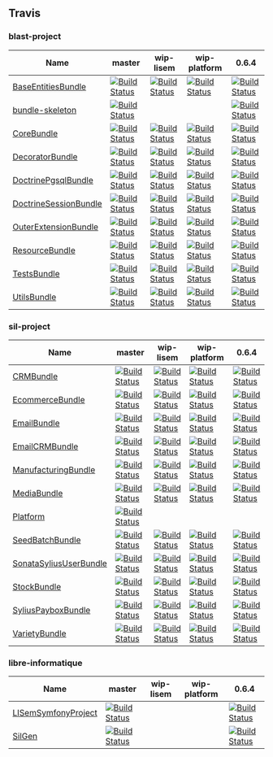 ## Travis #

### blast-project #
 | Name | master | wip-lisem | wip-platform | 0.6.4 | 
 | -- | -- | -- | -- | -- | 
 | [BaseEntitiesBundle](https://github.com/blast-project/BaseEntitiesBundle) | [![Build Status](https://travis-ci.org/blast-project/BaseEntitiesBundle.svg?branch=master)](https://travis-ci.org/blast-project/BaseEntitiesBundle) | [![Build Status](https://travis-ci.org/blast-project/BaseEntitiesBundle.svg?branch=wip-lisem)](https://travis-ci.org/blast-project/BaseEntitiesBundle) | [![Build Status](https://travis-ci.org/blast-project/BaseEntitiesBundle.svg?branch=wip-platform)](https://travis-ci.org/blast-project/BaseEntitiesBundle) | [![Build Status](https://travis-ci.org/blast-project/BaseEntitiesBundle.svg?branch=0.6.4)](https://travis-ci.org/blast-project/BaseEntitiesBundle) | 
 | [bundle-skeleton](https://github.com/blast-project/bundle-skeleton) | [![Build Status](https://travis-ci.org/blast-project/bundle-skeleton.svg?branch=master)](https://travis-ci.org/blast-project/bundle-skeleton) |  |  | [![Build Status](https://travis-ci.org/blast-project/bundle-skeleton.svg?branch=0.6.4)](https://travis-ci.org/blast-project/bundle-skeleton) | 
 | [CoreBundle](https://github.com/blast-project/CoreBundle) | [![Build Status](https://travis-ci.org/blast-project/CoreBundle.svg?branch=master)](https://travis-ci.org/blast-project/CoreBundle) | [![Build Status](https://travis-ci.org/blast-project/CoreBundle.svg?branch=wip-lisem)](https://travis-ci.org/blast-project/CoreBundle) | [![Build Status](https://travis-ci.org/blast-project/CoreBundle.svg?branch=wip-platform)](https://travis-ci.org/blast-project/CoreBundle) | [![Build Status](https://travis-ci.org/blast-project/CoreBundle.svg?branch=0.6.4)](https://travis-ci.org/blast-project/CoreBundle) | 
 | [DecoratorBundle](https://github.com/blast-project/DecoratorBundle) | [![Build Status](https://travis-ci.org/blast-project/DecoratorBundle.svg?branch=master)](https://travis-ci.org/blast-project/DecoratorBundle) | [![Build Status](https://travis-ci.org/blast-project/DecoratorBundle.svg?branch=wip-lisem)](https://travis-ci.org/blast-project/DecoratorBundle) | [![Build Status](https://travis-ci.org/blast-project/DecoratorBundle.svg?branch=wip-platform)](https://travis-ci.org/blast-project/DecoratorBundle) | [![Build Status](https://travis-ci.org/blast-project/DecoratorBundle.svg?branch=0.6.4)](https://travis-ci.org/blast-project/DecoratorBundle) | 
 | [DoctrinePgsqlBundle](https://github.com/blast-project/DoctrinePgsqlBundle) | [![Build Status](https://travis-ci.org/blast-project/DoctrinePgsqlBundle.svg?branch=master)](https://travis-ci.org/blast-project/DoctrinePgsqlBundle) | [![Build Status](https://travis-ci.org/blast-project/DoctrinePgsqlBundle.svg?branch=wip-lisem)](https://travis-ci.org/blast-project/DoctrinePgsqlBundle) | [![Build Status](https://travis-ci.org/blast-project/DoctrinePgsqlBundle.svg?branch=wip-platform)](https://travis-ci.org/blast-project/DoctrinePgsqlBundle) | [![Build Status](https://travis-ci.org/blast-project/DoctrinePgsqlBundle.svg?branch=0.6.4)](https://travis-ci.org/blast-project/DoctrinePgsqlBundle) | 
 | [DoctrineSessionBundle](https://github.com/blast-project/DoctrineSessionBundle) | [![Build Status](https://travis-ci.org/blast-project/DoctrineSessionBundle.svg?branch=master)](https://travis-ci.org/blast-project/DoctrineSessionBundle) | [![Build Status](https://travis-ci.org/blast-project/DoctrineSessionBundle.svg?branch=wip-lisem)](https://travis-ci.org/blast-project/DoctrineSessionBundle) | [![Build Status](https://travis-ci.org/blast-project/DoctrineSessionBundle.svg?branch=wip-platform)](https://travis-ci.org/blast-project/DoctrineSessionBundle) | [![Build Status](https://travis-ci.org/blast-project/DoctrineSessionBundle.svg?branch=0.6.4)](https://travis-ci.org/blast-project/DoctrineSessionBundle) | 
 | [OuterExtensionBundle](https://github.com/blast-project/OuterExtensionBundle) | [![Build Status](https://travis-ci.org/blast-project/OuterExtensionBundle.svg?branch=master)](https://travis-ci.org/blast-project/OuterExtensionBundle) | [![Build Status](https://travis-ci.org/blast-project/OuterExtensionBundle.svg?branch=wip-lisem)](https://travis-ci.org/blast-project/OuterExtensionBundle) | [![Build Status](https://travis-ci.org/blast-project/OuterExtensionBundle.svg?branch=wip-platform)](https://travis-ci.org/blast-project/OuterExtensionBundle) | [![Build Status](https://travis-ci.org/blast-project/OuterExtensionBundle.svg?branch=0.6.4)](https://travis-ci.org/blast-project/OuterExtensionBundle) | 
 | [ResourceBundle](https://github.com/blast-project/ResourceBundle) | [![Build Status](https://travis-ci.org/blast-project/ResourceBundle.svg?branch=master)](https://travis-ci.org/blast-project/ResourceBundle) | [![Build Status](https://travis-ci.org/blast-project/ResourceBundle.svg?branch=wip-lisem)](https://travis-ci.org/blast-project/ResourceBundle) | [![Build Status](https://travis-ci.org/blast-project/ResourceBundle.svg?branch=wip-platform)](https://travis-ci.org/blast-project/ResourceBundle) | [![Build Status](https://travis-ci.org/blast-project/ResourceBundle.svg?branch=0.6.4)](https://travis-ci.org/blast-project/ResourceBundle) | 
 | [TestsBundle](https://github.com/blast-project/TestsBundle) | [![Build Status](https://travis-ci.org/blast-project/TestsBundle.svg?branch=master)](https://travis-ci.org/blast-project/TestsBundle) | [![Build Status](https://travis-ci.org/blast-project/TestsBundle.svg?branch=wip-lisem)](https://travis-ci.org/blast-project/TestsBundle) | [![Build Status](https://travis-ci.org/blast-project/TestsBundle.svg?branch=wip-platform)](https://travis-ci.org/blast-project/TestsBundle) | [![Build Status](https://travis-ci.org/blast-project/TestsBundle.svg?branch=0.6.4)](https://travis-ci.org/blast-project/TestsBundle) | 
 | [UtilsBundle](https://github.com/blast-project/UtilsBundle) | [![Build Status](https://travis-ci.org/blast-project/UtilsBundle.svg?branch=master)](https://travis-ci.org/blast-project/UtilsBundle) | [![Build Status](https://travis-ci.org/blast-project/UtilsBundle.svg?branch=wip-lisem)](https://travis-ci.org/blast-project/UtilsBundle) | [![Build Status](https://travis-ci.org/blast-project/UtilsBundle.svg?branch=wip-platform)](https://travis-ci.org/blast-project/UtilsBundle) | [![Build Status](https://travis-ci.org/blast-project/UtilsBundle.svg?branch=0.6.4)](https://travis-ci.org/blast-project/UtilsBundle) | 

### sil-project #
 | Name | master | wip-lisem | wip-platform | 0.6.4 | 
 | -- | -- | -- | -- | -- | 
 | [CRMBundle](https://github.com/sil-project/CRMBundle) | [![Build Status](https://travis-ci.org/sil-project/CRMBundle.svg?branch=master)](https://travis-ci.org/sil-project/CRMBundle) | [![Build Status](https://travis-ci.org/sil-project/CRMBundle.svg?branch=wip-lisem)](https://travis-ci.org/sil-project/CRMBundle) | [![Build Status](https://travis-ci.org/sil-project/CRMBundle.svg?branch=wip-platform)](https://travis-ci.org/sil-project/CRMBundle) | [![Build Status](https://travis-ci.org/sil-project/CRMBundle.svg?branch=0.6.4)](https://travis-ci.org/sil-project/CRMBundle) | 
 | [EcommerceBundle](https://github.com/sil-project/EcommerceBundle) | [![Build Status](https://travis-ci.org/sil-project/EcommerceBundle.svg?branch=master)](https://travis-ci.org/sil-project/EcommerceBundle) | [![Build Status](https://travis-ci.org/sil-project/EcommerceBundle.svg?branch=wip-lisem)](https://travis-ci.org/sil-project/EcommerceBundle) | [![Build Status](https://travis-ci.org/sil-project/EcommerceBundle.svg?branch=wip-platform)](https://travis-ci.org/sil-project/EcommerceBundle) | [![Build Status](https://travis-ci.org/sil-project/EcommerceBundle.svg?branch=0.6.4)](https://travis-ci.org/sil-project/EcommerceBundle) | 
 | [EmailBundle](https://github.com/sil-project/EmailBundle) | [![Build Status](https://travis-ci.org/sil-project/EmailBundle.svg?branch=master)](https://travis-ci.org/sil-project/EmailBundle) | [![Build Status](https://travis-ci.org/sil-project/EmailBundle.svg?branch=wip-lisem)](https://travis-ci.org/sil-project/EmailBundle) | [![Build Status](https://travis-ci.org/sil-project/EmailBundle.svg?branch=wip-platform)](https://travis-ci.org/sil-project/EmailBundle) | [![Build Status](https://travis-ci.org/sil-project/EmailBundle.svg?branch=0.6.4)](https://travis-ci.org/sil-project/EmailBundle) | 
 | [EmailCRMBundle](https://github.com/sil-project/EmailCRMBundle) | [![Build Status](https://travis-ci.org/sil-project/EmailCRMBundle.svg?branch=master)](https://travis-ci.org/sil-project/EmailCRMBundle) | [![Build Status](https://travis-ci.org/sil-project/EmailCRMBundle.svg?branch=wip-lisem)](https://travis-ci.org/sil-project/EmailCRMBundle) | [![Build Status](https://travis-ci.org/sil-project/EmailCRMBundle.svg?branch=wip-platform)](https://travis-ci.org/sil-project/EmailCRMBundle) | [![Build Status](https://travis-ci.org/sil-project/EmailCRMBundle.svg?branch=0.6.4)](https://travis-ci.org/sil-project/EmailCRMBundle) | 
 | [ManufacturingBundle](https://github.com/sil-project/ManufacturingBundle) | [![Build Status](https://travis-ci.org/sil-project/ManufacturingBundle.svg?branch=master)](https://travis-ci.org/sil-project/ManufacturingBundle) | [![Build Status](https://travis-ci.org/sil-project/ManufacturingBundle.svg?branch=wip-lisem)](https://travis-ci.org/sil-project/ManufacturingBundle) | [![Build Status](https://travis-ci.org/sil-project/ManufacturingBundle.svg?branch=wip-platform)](https://travis-ci.org/sil-project/ManufacturingBundle) | [![Build Status](https://travis-ci.org/sil-project/ManufacturingBundle.svg?branch=0.6.4)](https://travis-ci.org/sil-project/ManufacturingBundle) | 
 | [MediaBundle](https://github.com/sil-project/MediaBundle) | [![Build Status](https://travis-ci.org/sil-project/MediaBundle.svg?branch=master)](https://travis-ci.org/sil-project/MediaBundle) | [![Build Status](https://travis-ci.org/sil-project/MediaBundle.svg?branch=wip-lisem)](https://travis-ci.org/sil-project/MediaBundle) | [![Build Status](https://travis-ci.org/sil-project/MediaBundle.svg?branch=wip-platform)](https://travis-ci.org/sil-project/MediaBundle) | [![Build Status](https://travis-ci.org/sil-project/MediaBundle.svg?branch=0.6.4)](https://travis-ci.org/sil-project/MediaBundle) | 
 | [Platform](https://github.com/sil-project/Platform) | [![Build Status](https://travis-ci.org/sil-project/Platform.svg?branch=master)](https://travis-ci.org/sil-project/Platform) |  |  |  | 
 | [SeedBatchBundle](https://github.com/sil-project/SeedBatchBundle) | [![Build Status](https://travis-ci.org/sil-project/SeedBatchBundle.svg?branch=master)](https://travis-ci.org/sil-project/SeedBatchBundle) | [![Build Status](https://travis-ci.org/sil-project/SeedBatchBundle.svg?branch=wip-lisem)](https://travis-ci.org/sil-project/SeedBatchBundle) | [![Build Status](https://travis-ci.org/sil-project/SeedBatchBundle.svg?branch=wip-platform)](https://travis-ci.org/sil-project/SeedBatchBundle) | [![Build Status](https://travis-ci.org/sil-project/SeedBatchBundle.svg?branch=0.6.4)](https://travis-ci.org/sil-project/SeedBatchBundle) | 
 | [SonataSyliusUserBundle](https://github.com/sil-project/SonataSyliusUserBundle) | [![Build Status](https://travis-ci.org/sil-project/SonataSyliusUserBundle.svg?branch=master)](https://travis-ci.org/sil-project/SonataSyliusUserBundle) | [![Build Status](https://travis-ci.org/sil-project/SonataSyliusUserBundle.svg?branch=wip-lisem)](https://travis-ci.org/sil-project/SonataSyliusUserBundle) | [![Build Status](https://travis-ci.org/sil-project/SonataSyliusUserBundle.svg?branch=wip-platform)](https://travis-ci.org/sil-project/SonataSyliusUserBundle) | [![Build Status](https://travis-ci.org/sil-project/SonataSyliusUserBundle.svg?branch=0.6.4)](https://travis-ci.org/sil-project/SonataSyliusUserBundle) | 
 | [StockBundle](https://github.com/sil-project/StockBundle) | [![Build Status](https://travis-ci.org/sil-project/StockBundle.svg?branch=master)](https://travis-ci.org/sil-project/StockBundle) | [![Build Status](https://travis-ci.org/sil-project/StockBundle.svg?branch=wip-lisem)](https://travis-ci.org/sil-project/StockBundle) | [![Build Status](https://travis-ci.org/sil-project/StockBundle.svg?branch=wip-platform)](https://travis-ci.org/sil-project/StockBundle) | [![Build Status](https://travis-ci.org/sil-project/StockBundle.svg?branch=0.6.4)](https://travis-ci.org/sil-project/StockBundle) | 
 | [SyliusPayboxBundle](https://github.com/sil-project/SyliusPayboxBundle) | [![Build Status](https://travis-ci.org/sil-project/SyliusPayboxBundle.svg?branch=master)](https://travis-ci.org/sil-project/SyliusPayboxBundle) | [![Build Status](https://travis-ci.org/sil-project/SyliusPayboxBundle.svg?branch=wip-lisem)](https://travis-ci.org/sil-project/SyliusPayboxBundle) | [![Build Status](https://travis-ci.org/sil-project/SyliusPayboxBundle.svg?branch=wip-platform)](https://travis-ci.org/sil-project/SyliusPayboxBundle) | [![Build Status](https://travis-ci.org/sil-project/SyliusPayboxBundle.svg?branch=0.6.4)](https://travis-ci.org/sil-project/SyliusPayboxBundle) | 
 | [VarietyBundle](https://github.com/sil-project/VarietyBundle) | [![Build Status](https://travis-ci.org/sil-project/VarietyBundle.svg?branch=master)](https://travis-ci.org/sil-project/VarietyBundle) | [![Build Status](https://travis-ci.org/sil-project/VarietyBundle.svg?branch=wip-lisem)](https://travis-ci.org/sil-project/VarietyBundle) | [![Build Status](https://travis-ci.org/sil-project/VarietyBundle.svg?branch=wip-platform)](https://travis-ci.org/sil-project/VarietyBundle) | [![Build Status](https://travis-ci.org/sil-project/VarietyBundle.svg?branch=0.6.4)](https://travis-ci.org/sil-project/VarietyBundle) | 

### libre-informatique #
 | Name | master | wip-lisem | wip-platform | 0.6.4 | 
 | -- | -- | -- | -- | -- | 
 | [LISemSymfonyProject](https://github.com/libre-informatique/LISemSymfonyProject) | [![Build Status](https://travis-ci.org/libre-informatique/LISemSymfonyProject.svg?branch=master)](https://travis-ci.org/libre-informatique/LISemSymfonyProject) |  |  | [![Build Status](https://travis-ci.org/libre-informatique/LISemSymfonyProject.svg?branch=0.6.4)](https://travis-ci.org/libre-informatique/LISemSymfonyProject) | 
 | [SilGen](https://github.com/libre-informatique/SilGen) | [![Build Status](https://travis-ci.org/libre-informatique/SilGen.svg?branch=master)](https://travis-ci.org/libre-informatique/SilGen) |  |  | [![Build Status](https://travis-ci.org/libre-informatique/SilGen.svg?branch=0.6.4)](https://travis-ci.org/libre-informatique/SilGen) | 
